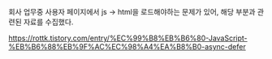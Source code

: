 
회사 업무중 사용자 페이지에서 js -> html을 로드해야하는 문제가 있어,
해당 부분과 관련된 자료를 수집했다.

https://rottk.tistory.com/entry/%EC%99%B8%EB%B6%80-JavaScript-%EB%B6%88%EB%9F%AC%EC%98%A4%EA%B8%B0-async-defer
